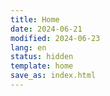 ```yaml
---
title: Home
date: 2024-06-21
modified: 2024-06-23
lang: en
status: hidden
template: home
save_as: index.html
---
```


